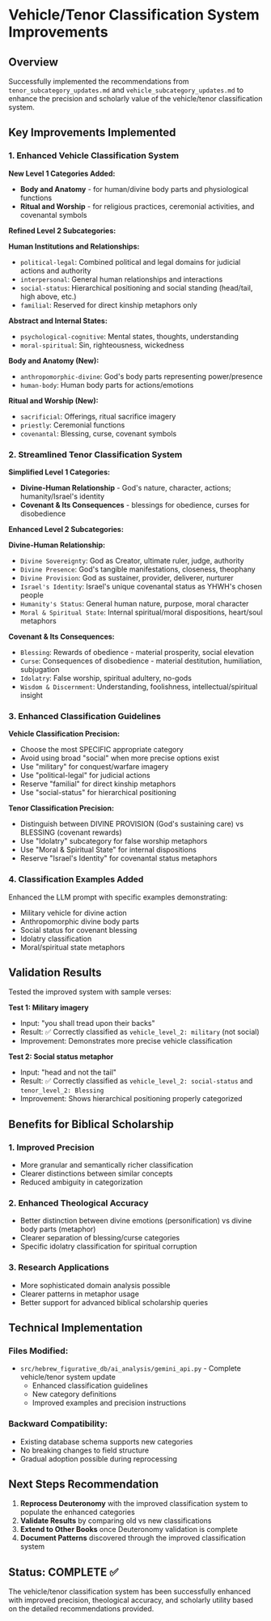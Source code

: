 # Vehicle/Tenor Classification System Improvements

## Overview

Successfully implemented the recommendations from `tenor_subcategory_updates.md` and `vehicle_subcategory_updates.md` to enhance the precision and scholarly value of the vehicle/tenor classification system.

## Key Improvements Implemented

### 1. Enhanced Vehicle Classification System

**New Level 1 Categories Added:**
- **Body and Anatomy** - for human/divine body parts and physiological functions
- **Ritual and Worship** - for religious practices, ceremonial activities, and covenantal symbols

**Refined Level 2 Subcategories:**

**Human Institutions and Relationships:**
- `political-legal`: Combined political and legal domains for judicial actions and authority
- `interpersonal`: General human relationships and interactions
- `social-status`: Hierarchical positioning and social standing (head/tail, high above, etc.)
- `familial`: Reserved for direct kinship metaphors only

**Abstract and Internal States:**
- `psychological-cognitive`: Mental states, thoughts, understanding
- `moral-spiritual`: Sin, righteousness, wickedness

**Body and Anatomy (New):**
- `anthropomorphic-divine`: God's body parts representing power/presence
- `human-body`: Human body parts for actions/emotions

**Ritual and Worship (New):**
- `sacrificial`: Offerings, ritual sacrifice imagery
- `priestly`: Ceremonial functions
- `covenantal`: Blessing, curse, covenant symbols

### 2. Streamlined Tenor Classification System

**Simplified Level 1 Categories:**
- **Divine-Human Relationship** - God's nature, character, actions; humanity/Israel's identity
- **Covenant & Its Consequences** - blessings for obedience, curses for disobedience

**Enhanced Level 2 Subcategories:**

**Divine-Human Relationship:**
- `Divine Sovereignty`: God as Creator, ultimate ruler, judge, authority
- `Divine Presence`: God's tangible manifestations, closeness, theophany
- `Divine Provision`: God as sustainer, provider, deliverer, nurturer
- `Israel's Identity`: Israel's unique covenantal status as YHWH's chosen people
- `Humanity's Status`: General human nature, purpose, moral character
- `Moral & Spiritual State`: Internal spiritual/moral dispositions, heart/soul metaphors

**Covenant & Its Consequences:**
- `Blessing`: Rewards of obedience - material prosperity, social elevation
- `Curse`: Consequences of disobedience - material destitution, humiliation, subjugation
- `Idolatry`: False worship, spiritual adultery, no-gods
- `Wisdom & Discernment`: Understanding, foolishness, intellectual/spiritual insight

### 3. Enhanced Classification Guidelines

**Vehicle Classification Precision:**
- Choose the most SPECIFIC appropriate category
- Avoid using broad "social" when more precise options exist
- Use "military" for conquest/warfare imagery
- Use "political-legal" for judicial actions
- Reserve "familial" for direct kinship metaphors
- Use "social-status" for hierarchical positioning

**Tenor Classification Precision:**
- Distinguish between DIVINE PROVISION (God's sustaining care) vs BLESSING (covenant rewards)
- Use "Idolatry" subcategory for false worship metaphors
- Use "Moral & Spiritual State" for internal dispositions
- Reserve "Israel's Identity" for covenantal status metaphors

### 4. Classification Examples Added

Enhanced the LLM prompt with specific examples demonstrating:
- Military vehicle for divine action
- Anthropomorphic divine body parts
- Social status for covenant blessing
- Idolatry classification
- Moral/spiritual state metaphors

## Validation Results

Tested the improved system with sample verses:

**Test 1: Military imagery**
- Input: "you shall tread upon their backs"
- Result: ✅ Correctly classified as `vehicle_level_2: military` (not social)
- Improvement: Demonstrates more precise vehicle classification

**Test 2: Social status metaphor**
- Input: "head and not the tail"
- Result: ✅ Correctly classified as `vehicle_level_2: social-status` and `tenor_level_2: Blessing`
- Improvement: Shows hierarchical positioning properly categorized

## Benefits for Biblical Scholarship

### 1. Improved Precision
- More granular and semantically richer classification
- Clearer distinctions between similar concepts
- Reduced ambiguity in categorization

### 2. Enhanced Theological Accuracy
- Better distinction between divine emotions (personification) vs divine body parts (metaphor)
- Clearer separation of blessing/curse categories
- Specific idolatry classification for spiritual corruption

### 3. Research Applications
- More sophisticated domain analysis possible
- Clearer patterns in metaphor usage
- Better support for advanced biblical scholarship queries

## Technical Implementation

### Files Modified:
- `src/hebrew_figurative_db/ai_analysis/gemini_api.py` - Complete vehicle/tenor system update
  - Enhanced classification guidelines
  - New category definitions
  - Improved examples and precision instructions

### Backward Compatibility:
- Existing database schema supports new categories
- No breaking changes to field structure
- Gradual adoption possible during reprocessing

## Next Steps Recommendation

1. **Reprocess Deuteronomy** with the improved classification system to populate the enhanced categories
2. **Validate Results** by comparing old vs new classifications
3. **Extend to Other Books** once Deuteronomy validation is complete
4. **Document Patterns** discovered through the improved classification system

## Status: COMPLETE ✅

The vehicle/tenor classification system has been successfully enhanced with improved precision, theological accuracy, and scholarly utility based on the detailed recommendations provided.